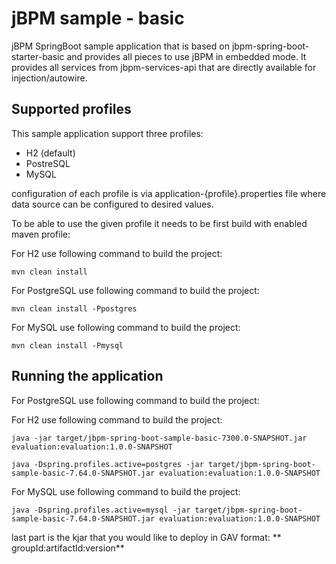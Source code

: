 jBPM sample - basic
========================================

jBPM SpringBoot sample application that is based on jbpm-spring-boot-starter-basic and provides
all pieces to use jBPM in embedded mode. It provides all services from jbpm-services-api 
that are directly available for injection/autowire.

Supported profiles
------------------------------

This sample application support three profiles:

- H2 (default)
- PostreSQL
- MySQL

configuration of each profile is via application-{profile}.properties file where data source can be configured to desired values.

To be able to use the given profile it needs to be first build with enabled maven profile:

For H2 use following command to build the project:

```
mvn clean install
```

For PostgreSQL use following command to build the project:

```
mvn clean install -Ppostgres
```

For MySQL use following command to build the project:

```
mvn clean install -Pmysql
```

Running the application
------------------------------

For PostgreSQL use following command to build the project:

For H2 use following command to build the project:

```
java -jar target/jbpm-spring-boot-sample-basic-7300.0-SNAPSHOT.jar evaluation:evaluation:1.0.0-SNAPSHOT
```

```
java -Dspring.profiles.active=postgres -jar target/jbpm-spring-boot-sample-basic-7.64.0-SNAPSHOT.jar evaluation:evaluation:1.0.0-SNAPSHOT
```

For MySQL use following command to build the project:

```
java -Dspring.profiles.active=mysql -jar target/jbpm-spring-boot-sample-basic-7.64.0-SNAPSHOT.jar evaluation:evaluation:1.0.0-SNAPSHOT
```

last part is the kjar that you would like to deploy in GAV format: ** groupId:artifactId:version**

